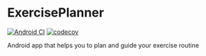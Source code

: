 # ExercisePlanner

[![Android CI](https://github.com/luckvargas/ExercisePlanner/actions/workflows/ci.yml/badge.svg)](https://github.com/luckvargas/ExercisePlanner/actions/workflows/ci.yml)
[![codecov](https://codecov.io/gh/luckvargas/ExercisePlanner/branch/main/graph/badge.svg?token=HUMMT5GOE6)](https://codecov.io/gh/luckvargas/ExercisePlanner)

Android app that helps you to plan and guide your exercise routine
